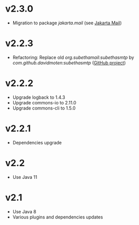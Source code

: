 # v2.3.0

- Migration to package _jakarta.mail_ (see [Jakarta Mail](https://jakarta.ee/specifications/mail/2.0/jakarta-mail-spec-2.0.html))

# v2.2.3

- Refactoring: Replace old _org.subethamail:subethasmtp_ by _com.github.davidmoten:subethasmtp_ ([GitHub project](https://github.com/davidmoten/subethasmtp))

# v2.2.2

- Upgrade logback to 1.4.3
- Upgrade commons-io to 2.11.0
- Upgrade commons-cli to 1.5.0

# v2.2.1

- Dependencies upgrade

# v2.2

- Use Java 11

# v2.1

- Use Java 8
- Various plugins and dependencies updates